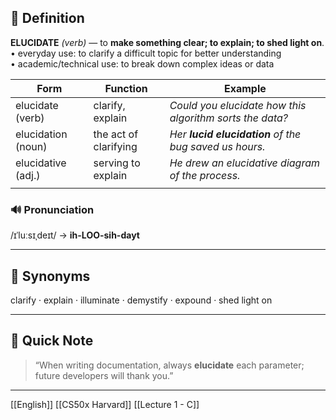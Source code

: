 ## 📖 Definition  
**ELUCIDATE** *(verb)* — to **make something clear; to explain; to shed light on**.  
• everyday use: to clarify a difficult topic for better understanding  
• academic/technical use: to break down complex ideas or data

| Form               | Function              | Example                                                  |
| ------------------ | --------------------- | -------------------------------------------------------- |
| elucidate (verb)   | clarify, explain      | *Could you elucidate how this algorithm sorts the data?* |
| elucidation (noun) | the act of clarifying | *Her **lucid elucidation** of the bug saved us hours.*   |
| elucidative (adj.) | serving to explain    | *He drew an elucidative diagram of the process.*         |
|                    |                       |                                                          |

### 🔊 Pronunciation  
/ɪˈluːsɪˌdeɪt/ → **ih-LOO-sih-dayt**

---

## 🟰 Synonyms  
clarify · explain · illuminate · demystify · expound · shed light on

---

## 📝 Quick Note  
> “When writing documentation, always **elucidate** each parameter; future developers will thank you.”

---

[[English]] [[CS50x Harvard]] [[Lecture 1 - C]]